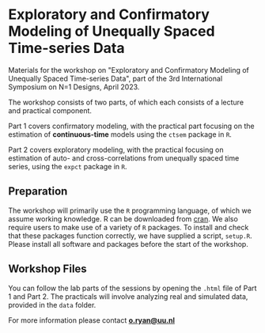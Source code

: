 # Exploratory and Confirmatory Modeling of Unequally Spaced Time-series Data
Materials for the workshop on "Exploratory and Confirmatory Modeling of Unequally Spaced Time-series Data", part of the 3rd International Symposium on N=1 Designs, April 2023.

The workshop consists of two parts, of which each consists of a lecture and practical component. 

Part 1 covers confirmatory modeling, with the practical part focusing on the estimation of **continuous-time** models using the `ctsem` package in `R`.

Part 2 covers exploratory modeling, with the practical focusing on estimation of auto- and cross-correlations from unequally spaced time series, using the `expct` package in `R`. 

## Preparation
The workshop will primarily use the `R` programming language, of which we assume working knowledge. R can be downloaded from [cran](https://cran.r-project.org/bin/windows/base/old/). 
We also require users to make use of a variety of `R` packages. To install and check that these packages function correctly, we have supplied a script, `setup.R`. Please install all software and packages before the start of the workshop.


## Workshop Files

You can follow the lab parts of the sessions by opening the `.html` file of Part 1 and Part 2. The practicals will involve analyzing real and simulated data, provided in the `data` folder.

For more information please contact **o.ryan@uu.nl**
